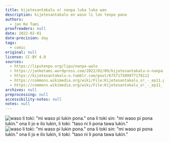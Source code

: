 ```yaml
---
title: kijetesantakalu o! nanpa luka luka wan
description: kijetesantakalu en waso li lon tenpo pana
authors:
  - jan Ke Tami
proofreaders: null
date: 2022-02-01
date-precision: day
tags:
  - comic
original: null
license: CC-BY 4.0
sources:
  - https://liputenpo.org/lipu/nanpa-walo
  - https://janketami.wordpress.com/2022/02/09/kijetesantakalu-o-nanpa-luka-luka-wan/
  - https://kijetesantakalu-o.tumblr.com/post/675717509977178112
  - https://commons.wikimedia.org/wiki/File:Kijetesantakalu_o!_-_ep11.png
  - https://commons.wikimedia.org/wiki/File:Kijetesantakalu_o!_-_ep11_(sitelen_pona).png
archives: null
preprocessing: null
accessibility-notes: null
notes: null
---
```


![waso li toki: "mi waso pi lukin pona." ona li toki sin: "mi waso pi pona lukin." ona li jo e ilo lukin, li toki: "taso ni li pona tawa lukin."](https://upload.wikimedia.org/wikipedia/commons/3/35/Kijetesantakalu_o%21_-_ep11.png)
![waso li toki: "mi waso pi lukin pona." ona li toki sin: "mi waso pi pona lukin." ona li jo e ilo lukin, li toki: "taso ni li pona tawa lukin."](https://upload.wikimedia.org/wikipedia/commons/0/0b/Kijetesantakalu_o%21_-_ep11_%28sitelen_pona%29.png)